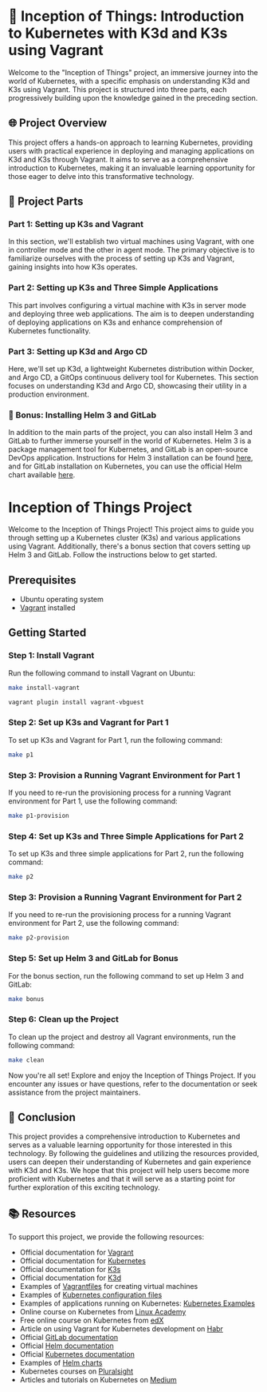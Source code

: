 # 🚀 Inception of Things: Introduction to Kubernetes with K3d and K3s using Vagrant

Welcome to the "Inception of Things" project, an immersive journey into the world of Kubernetes, with a specific emphasis on understanding K3d and K3s using Vagrant. This project is structured into three parts, each progressively building upon the knowledge gained in the preceding section.

## 🌐 Project Overview

This project offers a hands-on approach to learning Kubernetes, providing users with practical experience in deploying and managing applications on K3d and K3s through Vagrant. It aims to serve as a comprehensive introduction to Kubernetes, making it an invaluable learning opportunity for those eager to delve into this transformative technology.

## 🔧 Project Parts

### Part 1: Setting up K3s and Vagrant

In this section, we'll establish two virtual machines using Vagrant, with one in controller mode and the other in agent mode. The primary objective is to familiarize ourselves with the process of setting up K3s and Vagrant, gaining insights into how K3s operates.

### Part 2: Setting up K3s and Three Simple Applications

This part involves configuring a virtual machine with K3s in server mode and deploying three web applications. The aim is to deepen understanding of deploying applications on K3s and enhance comprehension of Kubernetes functionality.

### Part 3: Setting up K3d and Argo CD

Here, we'll set up K3d, a lightweight Kubernetes distribution within Docker, and Argo CD, a GitOps continuous delivery tool for Kubernetes. This section focuses on understanding K3d and Argo CD, showcasing their utility in a production environment.

### 🎁 Bonus: Installing Helm 3 and GitLab

In addition to the main parts of the project, you can also install Helm 3 and GitLab to further immerse yourself in the world of Kubernetes. Helm 3 is a package management tool for Kubernetes, and GitLab is an open-source DevOps application. Instructions for Helm 3 installation can be found [here](https://helm.sh/docs/intro/install/), and for GitLab installation on Kubernetes, you can use the official Helm chart available [here](https://gitlab.com/gitlab-org/charts/gitlab/).

# Inception of Things Project

Welcome to the Inception of Things Project! This project aims to guide you through setting up a Kubernetes cluster (K3s) and various applications using Vagrant. Additionally, there's a bonus section that covers setting up Helm 3 and GitLab. Follow the instructions below to get started.

## Prerequisites
- Ubuntu operating system
- [Vagrant](https://www.vagrantup.com/) installed

## Getting Started

### Step 1: Install Vagrant
Run the following command to install Vagrant on Ubuntu:
```bash
make install-vagrant
```

```bash
vagrant plugin install vagrant-vbguest
```

### Step 2: Set up K3s and Vagrant for Part 1
To set up K3s and Vagrant for Part 1, run the following command:
```bash
make p1
```

### Step 3: Provision a Running Vagrant Environment for Part 1
If you need to re-run the provisioning process for a running Vagrant environment for Part 1, use the following command:
```bash
make p1-provision
```

### Step 4: Set up K3s and Three Simple Applications for Part 2
To set up K3s and three simple applications for Part 2, run the following command:
```bash
make p2
```

### Step 3: Provision a Running Vagrant Environment for Part 2
If you need to re-run the provisioning process for a running Vagrant environment for Part 2, use the following command:
```bash
make p2-provision
```

### Step 5: Set up Helm 3 and GitLab for Bonus
For the bonus section, run the following command to set up Helm 3 and GitLab:
```bash
make bonus
```

### Step 6: Clean up the Project
To clean up the project and destroy all Vagrant environments, run the following command:
```bash
make clean
```

Now you're all set! Explore and enjoy the Inception of Things Project. If you encounter any issues or have questions, refer to the documentation or seek assistance from the project maintainers.
## 🏁 Conclusion

This project provides a comprehensive introduction to Kubernetes and serves as a valuable learning opportunity for those interested in this technology. By following the guidelines and utilizing the resources provided, users can deepen their understanding of Kubernetes and gain experience with K3d and K3s. We hope that this project will help users become more proficient with Kubernetes and that it will serve as a starting point for further exploration of this exciting technology.

## 📚 Resources

To support this project, we provide the following resources:

- Official documentation for [Vagrant](https://www.vagrantup.com/docs/)
- Official documentation for [Kubernetes](https://kubernetes.io/docs/)
- Official documentation for [K3s](https://rancher.com/docs/k3s/latest/en/)
- Official documentation for [K3d](https://k3d.io/)
- Examples of [Vagrantfiles](https://github.com/hashicorp/vagrant/tree/master/examples) for creating virtual machines
- Examples of [Kubernetes configuration files](https://github.com/kubernetes/examples)
- Examples of applications running on Kubernetes: [Kubernetes Examples](https://github.com/kubernetes/examples/tree/master/staging)
- Online course on Kubernetes from [Linux Academy](https://linuxacademy.com/course/kubernetes-essentials/)
- Free online course on Kubernetes from [edX](https://www.edx.org/course/introduction-to-kubernetes)
- Article on using Vagrant for Kubernetes development on [Habr](https://habr.com/ru/company/flant/blog/331524/)
- Official [GitLab documentation](https://docs.gitlab.com/)
- Official [Helm documentation](https://helm.sh/docs/)
- Official [Kubernetes documentation](https://kubernetes.io/docs/)
- Examples of [Helm charts](https://artifacthub.io/)
- Kubernetes courses on [Pluralsight](https://www.pluralsight.com/browse/kubernetes)
- Articles and tutorials on Kubernetes on [Medium](https://medium.com/tag/kubernetes)

